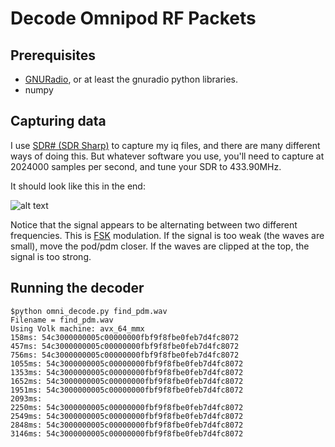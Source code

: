 # Decode Omnipod RF Packets


## Prerequisites

* [GNURadio](http://gnuradio.org/), or at least the gnuradio python libraries.
* numpy


## Capturing data

I use [SDR# (SDR Sharp)](http://airspy.com/download/) to capture my iq files, and there are many different ways of doing this. But whatever software you use, you'll need to capture at 2024000 samples per second, and tune your SDR to 433.90MHz.

It should look like this in the end:

![alt text](https://files.slack.com/files-tmb/T0B2X082E-F1FL1CK7F-fffd8ffa8e/pdm_1_packet_1024.png "Logo Title Text 1")

Notice that the signal appears to be alternating between two different frequencies. This is [FSK](https://en.wikipedia.org/wiki/Frequency-shift_keying) modulation.  If the signal is too weak (the waves are small), move the pod/pdm closer.  If the waves are clipped at the top, the signal is too strong.

## Running the decoder

```
$python omni_decode.py find_pdm.wav
Filename = find_pdm.wav
Using Volk machine: avx_64_mmx
158ms: 54c3000000005c00000000fbf9f8fbe0feb7d4fc8072
457ms: 54c3000000005c00000000fbf9f8fbe0feb7d4fc8072
756ms: 54c3000000005c00000000fbf9f8fbe0feb7d4fc8072
1055ms: 54c3000000005c00000000fbf9f8fbe0feb7d4fc8072
1353ms: 54c3000000005c00000000fbf9f8fbe0feb7d4fc8072
1652ms: 54c3000000005c00000000fbf9f8fbe0feb7d4fc8072
1951ms: 54c3000000005c00000000fbf9f8fbe0feb7d4fc8072
2093ms:
2250ms: 54c3000000005c00000000fbf9f8fbe0feb7d4fc8072
2549ms: 54c3000000005c00000000fbf9f8fbe0feb7d4fc8072
2848ms: 54c3000000005c00000000fbf9f8fbe0feb7d4fc8072
3146ms: 54c3000000005c00000000fbf9f8fbe0feb7d4fc8072
```

